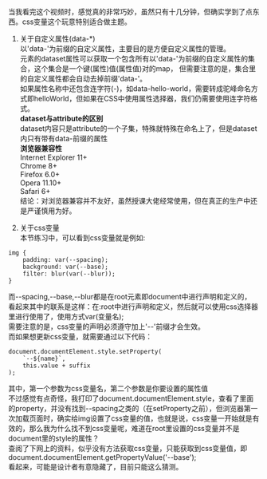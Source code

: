 当我看完这个视频时，感觉真的非常巧妙，虽然只有十几分钟，但确实学到了点东西。css变量这个玩意特别适合做主题。

1. 关于自定义属性(data-*)  
以'data-'为前缀的自定义属性，主要目的是方便自定义属性的管理。  
元素的dataset属性可以获取一个包含所有以'data-'为前缀的自定义属性的集合，这个集合是一个键(属性)值(属性值)对的map，
但需要注意的是，集合里的自定义属性都会自动去掉前缀'data-'。  
如果属性名称中还包含连字符(-)，如data-hello-world，需要转成驼峰命名方式即helloWorld，但如果在CSS中使用属性选择器，我们仍需要使用连字符格式。  
**dataset与attribute的区别**  
dataset内容只是attribute的一个子集，特殊就特殊在命名上了，但是dataset内只有带有data-前缀的属性  
**浏览器兼容性**  
Internet Explorer 11+  
Chrome 8+  
Firefox 6.0+  
Opera 11.10+  
Safari 6+  
结论：对浏览器兼容并不友好，虽然授课大佬经常使用，但在真正的生产中还是严谨慎用为好。  

2. 关于css变量  
本节练习中，可以看到css变量就是例如:  
```
img {
    padding: var(--spacing);
    background: var(--base);
    filter: blur(var(--blur));
}
```  
而--spacing,--base,--blur都是在root元素即document中进行声明和定义的，
看起来其中的联系是这样：在:root中进行声明和定义，然后就可以使用css选择器里进行使用了，使用方式var(变量名);  
需要注意的是，css变量的声明必须遵守加上'--'前缀才会生效。  
而如果想更新css变量，就需要通过以下代码：  
```
document.documentElement.style.setProperty(
    `--${name}`,
    this.value + suffix
);
```
其中，第一个参数为css变量名，第二个参数是你要设置的属性值  
不过感觉有点奇怪，我打印了document.documentElement.style，查看了里面的property，并没有找到--spacing之类的（在setProperty之前），但浏览器第一次加载页面时，确实给img设置了css变量的值，也就是说，css变量一开始就是有效的，那么我为什么找不到css变量呢，难道在root里设置的css变量并不是document里的style的属性？  
查阅了下网上的资料，似乎没有方法获取css变量，只能获取到css变量值，即  
document.documentElement.getPropertyValue('--base');  
看起来，可能是设计者有意隐藏了，目前只能这么猜测。